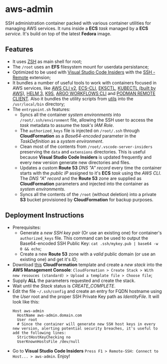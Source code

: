 # aws-admin

SSH administration container packed with various container utilities for managing AWS services. It runs inside a **ECS** *task* managed by a **ECS** *service*. It's build on top of the latest **Fedora** image.

## Features
- It uses [ZSH](https://www.zsh.org/) as main shell for root;
- The `/root` uses an **EFS** filesystem mount for userdata persistance;
- Optimized to be used with [Visual Studio Code Insiders](https://code.visualstudio.com/insiders/) with the [SSH - Remote](https://marketplace.visualstudio.com/items?itemName=ms-vscode-remote.remote-ssh) extension;
- It bundles a number of useful tools to work with containers focused in AWS services, like [AWS CLI v2](https://github.com/aws/aws-cli/tree/v2), [ECS-CLI](https://github.com/aws/amazon-ecs-cli), [EKSCTL](https://eksctl.io/), [KUBECTL (built by AWS)](https://docs.aws.amazon.com/eks/latest/userguide/install-kubectl.html), [HELM 3](https://helm.sh/), [K9S](https://github.com/derailed/k9s), [ARGO WORKFLOWS CLI](https://argoproj.github.io/argo-workflows/cli/) and [PODMAN REMOTE CLIENT](https://github.com/containers/podman/blob/master/docs/tutorials/remote_client.md). Also it bundles the utility scripts from [utils](utils/) into the `/usr/local/bin` directory;
- The `entrypoint.sh` features:
  - Syncs all the container *system environments* into `/root/.ssh/environment` file, allowing the SSH user to access the *task* metadata to assume the *task's IAM Role*.
  - The `authorized_keys` file is injected on `/root/.ssh` through **CloudFormation** as a *Base64-encoded* parameter in the *TaskDefinition* as a *system environment*.
  - Clean most of the contents from `/root/.vscode-server-insiders` preserving the `data` and `extensions` directories. This is useful because **Visual Studio Code Insiders** is updated frequently and every new version generate new directories and files.
  - Updates a custom **Route 53** *DNS "A" record* every time the container starts with the *public IP* assigned to it's **ECS** *task* using the *AWS CLI*. The *DNS "A" record* and the **Route 53** zone are supplied as **CloudFormation** parameters and injected into the container as *system environments*.
  - Syncs all the contents of the `/root` (without deletion) into a private **S3** bucket provisioned by **CloudFormation** for backup purposes.

## Deployment Instructions

- Prerequisites:
  - Generate a *new SSH key pair* (Or use an existing one) for container's `authorized_keys` file. This command can be used to output the Base64-encoded SSH Public Key: `cat .ssh/mykey.pub | base64 -w 0 && echo`;
  - Create a new **Route 53** zone with a *valid* public domain (or use an existing one) and get it's *ID*;
- Download [this](https://raw.githubusercontent.com/masteredward/aws-admin/main/cloudformation/admin-hub.yaml) **CloudFormation** template and create a *new stack* into the **AWS Management Console**: `CloudFormation > Create Stack > With new resouces (standard) > Upload a template file > Choose file`;
- Supply **ALL** the parameters requested and create the stack.
- Wait until the *Stack* status is *CREATE_COMPLETE*.
- Edit the file `~/.ssh/config` and create an entry for FQDN hostname using the *User* root and the proper SSH Private Key path as *IdentityFile*. It will look like this:
  ```
  Host aws-admin
    HostName aws-admin.domain.com
    User root
    # Since the container will generate new SSH host keys in every new version, alerting potential security breaches, it's useful to add the following lines:
    StrictHostKeyChecking no
    UserKnownHostsFile /dev/null
  ```
- Go to **Visual Studio Code Insiders** `Press F1 > Remote-SSH: Connect to Host... > aws-admin`. Enjoy!
